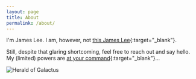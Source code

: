 ```yaml
---
layout: page
title: About
permalink: /about/
---
```


I'm James Lee. I am, however, not [this James Lee](https://www.amazon.com/gp/product/1681646560/ref=as_li_qf_sp_asin_il_tl?ie=UTF8&tag=kcbighuge-20&camp=1789&creative=9325&linkCode=as2&creativeASIN=1681646560&linkId=44912b766c23245196a1ad2c379aa3a9){:target="_blank"}.

Still, despite that glaring shortcoming, feel free to reach out and say hello. My (limited) powers are [at your command](http://pbfcomics.com/commisioned/Herald_of_Galactus/){:target="_blank"}...  

![Herald of Galactus](http://pbfcomics.com/images/CW-PBF-Herald_of_Galactus.png)

